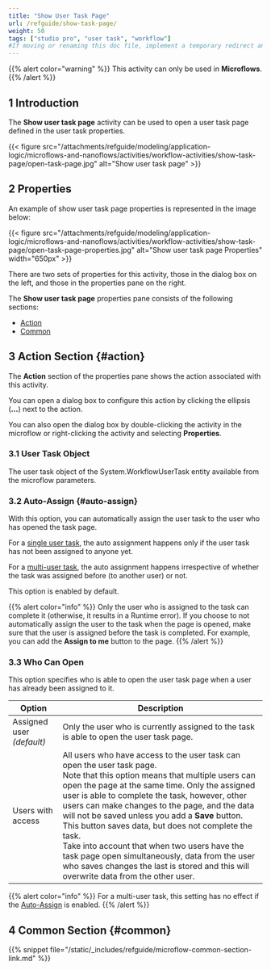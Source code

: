 ```yaml
---
title: "Show User Task Page"
url: /refguide/show-task-page/
weight: 50
tags: ["studio pro", "user task", "workflow"]
#If moving or renaming this doc file, implement a temporary redirect and let the respective team know they should update the URL in the product. See Mapping to Products for more details.
---
```


{{% alert color="warning" %}}
This activity can only be used in **Microflows**.
{{% /alert %}}

## 1 Introduction

The **Show user task page** activity can be used to open a user task page defined in the user task properties. 

{{< figure src="/attachments/refguide/modeling/application-logic/microflows-and-nanoflows/activities/workflow-activities/show-task-page/open-task-page.jpg" alt="Show user task page" >}}

## 2 Properties

An example of show user task page properties is represented in the image below:

{{< figure src="/attachments/refguide/modeling/application-logic/microflows-and-nanoflows/activities/workflow-activities/show-task-page/open-task-page-properties.jpg" alt="Show user task page Properties" width="650px" >}}

There are two sets of properties for this activity, those in the dialog box on the left, and those in the properties pane on the right.

The **Show user task page** properties pane consists of the following sections:

* [Action](#action)
* [Common](#common)

## 3 Action Section {#action}

The **Action** section of the properties pane shows the action associated with this activity.

You can open a dialog box to configure this action by clicking the ellipsis (**…**) next to the action.

You can also open the dialog box by double-clicking the activity in the microflow or right-clicking the activity and selecting **Properties**.

### 3.1 User Task Object

The user task object of the System.WorkflowUserTask entity available from the microflow parameters.

### 3.2 Auto-Assign {#auto-assign}

With this option, you can automatically assign the user task to the user who has opened the task page.

For a [single user task](/refguide/user-task/), the auto assignment happens only if the user task has not been assigned to anyone yet.

For a [multi-user task](/refguide/multi-user-task/), the auto assignment happens irrespective of whether the task was assigned before (to another user) or not.

This option is enabled by default.

{{% alert color="info" %}}
Only the user who is assigned to the task can complete it (otherwise, it results in a Runtime error). If you choose to not automatically assign the user to the task when the page is opened, make sure that the user is assigned before the task is completed. For example, you can add the **Assign to me** button to the page.
{{% /alert %}}

### 3.3 Who Can Open

This option specifies who is able to open the user task page when a user has already been assigned to it.

| Option | Description |
| --- | --- |
| Assigned user *(default)* | Only the user who is currently assigned to the task is able to open the user task page. |
| Users with access  | All users who have access to the user task can open the user task page.<br />Note that this option means that multiple users can open the page at the same time. Only the assigned user is able to complete the task, however, other users can make changes to the page, and the data will not be saved unless you add a **Save** button. This button saves data, but does not complete the task. <br />Take into account that when two users have the task page open simultaneously, data from the user who saves changes the last is stored and this will overwrite data from the other user. |

{{% alert color="info" %}}
For a multi-user task, this setting has no effect if the [Auto-Assign](#auto-assign) is enabled.
{{% /alert %}}

## 4 Common Section {#common}

{{% snippet file="/static/_includes/refguide/microflow-common-section-link.md" %}}
